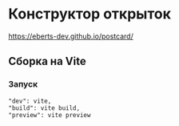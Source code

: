 # Конструктор открыток

https://eberts-dev.github.io/postcard/

## Сборка на Vite

### Запуск

```
"dev": vite,
"build": vite build,
"preview": vite preview
```